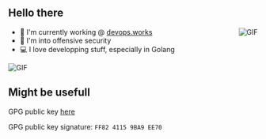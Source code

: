 ## Hello there
<img align="right" alt="GIF" src="https://github.com/eze-kiel/eze-kiel/blob/master/mi.gif?raw=true">

* :office: I'm currently working @ [devops.works](https://devops.works)
* :space_invader: I'm into offensive security
* :computer: I love developping stuff, especially in Golang

<img align="center" alt="GIF" src="https://github-readme-stats.vercel.app/api?username=eze-kiel&show_icons=true&theme=great-gatsby&count_private=true&hide=contribs"/>

## Might be usefull

GPG public key [here](https://keybase.io/ezekiell/pgp_keys.asc)

GPG public key signature: `FF82 4115 9BA9 EE70`
